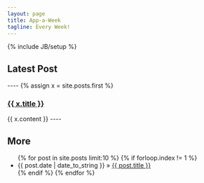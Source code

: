 ```yaml
---
layout: page
title: App-a-Week
tagline: Every Week!
---
```

{% include JB/setup %}

<h2 class="foo">Latest Post</h2>
----
{% assign x = site.posts.first %}
<h3><a href="{{ x.url }}">{{ x.title }}</a></h3>
{{ x.content }}
----
<h2 class="foo">More</h2>
<ul class="posts">
{% for post in site.posts limit:10 %}
{% if forloop.index != 1 %}
<li><span>{{ post.date | date_to_string }}</span> &raquo; <a href="{{ post.url }}">{{ post.title }}</a></li>
{% endif %}
{% endfor %}
</ul>






